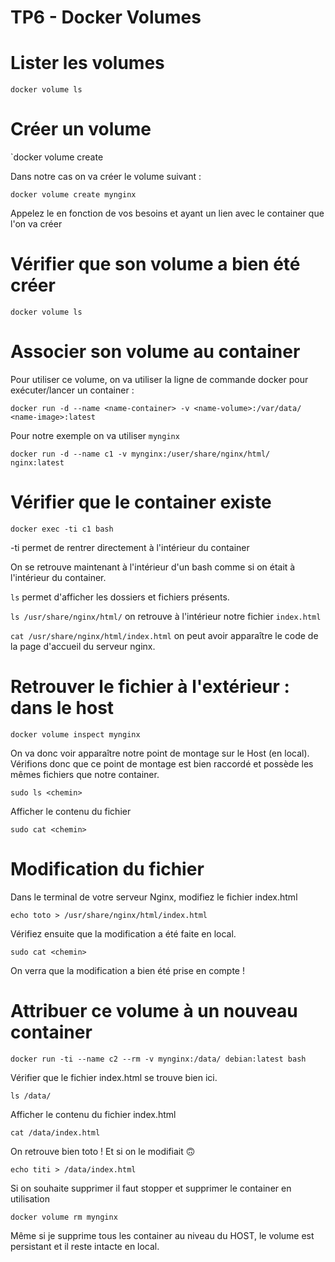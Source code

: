 # TP6 - Docker Volumes

# Lister les volumes 

`docker volume ls`

# Créer un volume

`docker volume create <name-volume>

Dans notre cas on va créer le volume suivant :

`docker volume create mynginx`

Appelez le en fonction de vos besoins et ayant un lien avec le container que l'on va créer

# Vérifier que son volume a bien été créer 

`docker volume ls`

# Associer son volume au container 

Pour utiliser ce volume, on va utiliser la ligne de commande docker pour exécuter/lancer un container : 

`docker run -d --name <name-container> -v <name-volume>:/var/data/ <name-image>:latest`

Pour notre exemple on va utiliser `mynginx`

`docker run -d --name c1 -v mynginx:/user/share/nginx/html/ nginx:latest`

# Vérifier que le container existe 

`docker exec -ti c1 bash`

-ti permet de rentrer directement à l'intérieur du container

On se retrouve maintenant à l'intérieur d'un bash comme si on était à l'intérieur du container.

`ls` permet d'afficher les dossiers et fichiers présents.

`ls /usr/share/nginx/html/` on retrouve à l'intérieur notre fichier `index.html`

`cat /usr/share/nginx/html/index.html` on peut avoir apparaître le code de la page d'accueil du serveur nginx. 

# Retrouver le fichier à l'extérieur : dans le host

`docker volume inspect mynginx`

On va donc voir apparaître notre point de montage sur le Host (en local). Vérifions donc que ce point de montage est bien raccordé et possède les mêmes fichiers que notre container. 

`sudo ls <chemin>`

Afficher le contenu du fichier 

`sudo cat <chemin>`

# Modification du fichier 

Dans le terminal de votre serveur Nginx, modifiez le fichier index.html 

`echo toto > /usr/share/nginx/html/index.html`

Vérifiez ensuite que la modification a été faite en local.

`sudo cat <chemin>`

On verra que la modification a bien été prise en compte ! 

# Attribuer ce volume à un nouveau container

`docker run -ti --name c2 --rm -v mynginx:/data/ debian:latest bash`

Vérifier que le fichier index.html se trouve bien ici. 

`ls /data/`

Afficher le contenu du fichier index.html

`cat /data/index.html`

On retrouve bien toto ! Et si on le modifiait 🙃

`echo titi > /data/index.html`

Si on souhaite supprimer il faut stopper et supprimer le container en utilisation 

`docker volume rm mynginx`

Même si je supprime tous les container au niveau du HOST, le volume est persistant et il reste intacte en local. 


